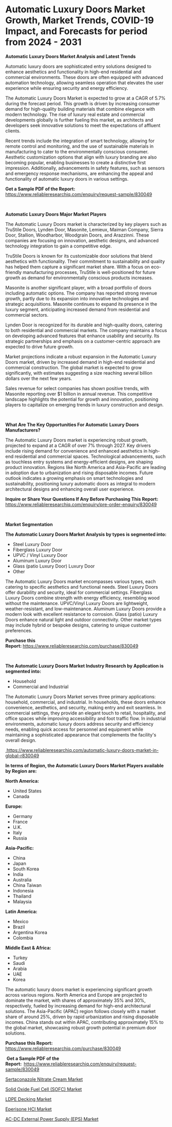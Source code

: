 <p><h1>Automatic Luxury Doors Market Growth, Market Trends, COVID-19 Impact, and Forecasts for period from 2024 - 2031</h1></p><p><strong>Automatic Luxury Doors Market Analysis and Latest Trends</strong></p>
<p><p>Automatic luxury doors are sophisticated entry solutions designed to enhance aesthetics and functionality in high-end residential and commercial environments. These doors are often equipped with advanced automation technology, allowing seamless operation that elevates the user experience while ensuring security and energy efficiency.</p><p>The Automatic Luxury Doors Market is expected to grow at a CAGR of 5.7% during the forecast period. This growth is driven by increasing consumer demand for high-quality building materials that combine elegance with modern technology. The rise of luxury real estate and commercial developments globally is further fueling this market, as architects and developers seek innovative solutions to meet the expectations of affluent clients. </p><p>Recent trends include the integration of smart technology, allowing for remote control and monitoring, and the use of sustainable materials in manufacturing to cater to the environmentally conscious consumer. Aesthetic customization options that align with luxury branding are also becoming popular, enabling businesses to create a distinctive first impression. Additionally, advancements in safety features, such as sensors and emergency response mechanisms, are enhancing the appeal and functionality of automatic luxury doors in various settings.</p></p>
<p><strong>Get a Sample PDF of the Report:&nbsp;</strong> <a href="https://www.reliableresearchiq.com/enquiry/request-sample/830049?utm_campaign=1132&utm_medium=2&utm_source=Github&utm_content=ia&utm_term=08102024&utm_id=automatic-luxury-doors">https://www.reliableresearchiq.com/enquiry/request-sample/830049</a></p>
<p>&nbsp;</p>
<p><strong>Automatic Luxury Doors Major Market Players</strong></p>
<p><p>The Automatic Luxury Doors market is characterized by key players such as TruStile Doors, Lynden Door, Masonite, Lemieux, Maiman Company, Sierra Door, Stallion, Woodharbor, Woodgrain Doors, and Arazzinni. These companies are focusing on innovation, aesthetic designs, and advanced technology integration to gain a competitive edge.</p><p>TruStile Doors is known for its customizable door solutions that blend aesthetics with functionality. Their commitment to sustainability and quality has helped them capture a significant market share. With a focus on eco-friendly manufacturing processes, TruStile is well-positioned for future growth as demand for environmentally conscious products increases.</p><p>Masonite is another significant player, with a broad portfolio of doors including automatic options. The company has reported strong revenue growth, partly due to its expansion into innovative technologies and strategic acquisitions. Masonite continues to expand its presence in the luxury segment, anticipating increased demand from residential and commercial sectors.</p><p>Lynden Door is recognized for its durable and high-quality doors, catering to both residential and commercial markets. The company maintains a focus on developing advanced features that enhance usability and security. Its strategic partnerships and emphasis on a customer-centric approach are expected to drive future growth.</p><p>Market projections indicate a robust expansion in the Automatic Luxury Doors market, driven by increased demand in high-end residential and commercial construction. The global market is expected to grow significantly, with estimates suggesting a size reaching several billion dollars over the next few years.</p><p>Sales revenue for select companies has shown positive trends, with Masonite reporting over $1 billion in annual revenue. This competitive landscape highlights the potential for growth and innovation, positioning players to capitalize on emerging trends in luxury construction and design.</p></p>
<p>&nbsp;</p>
<p><strong>What Are The Key Opportunities For Automatic Luxury Doors Manufacturers?</strong></p>
<p><p>The Automatic Luxury Doors market is experiencing robust growth, projected to expand at a CAGR of over 7% through 2027. Key drivers include rising demand for convenience and enhanced aesthetics in high-end residential and commercial spaces. Technological advancements, such as touchless entry systems and energy-efficient designs, are shaping product innovation. Regions like North America and Asia-Pacific are leading in adoption due to urbanization and rising disposable incomes. Future outlook indicates a growing emphasis on smart technologies and sustainability, positioning luxury automatic doors as integral to modern architectural designs and enhancing overall user experience.</p></p>
<p><strong>Inquire or Share Your Questions If Any Before Purchasing This Report:</strong> <a href="https://www.reliableresearchiq.com/enquiry/pre-order-enquiry/830049?utm_campaign=1132&utm_medium=2&utm_source=Github&utm_content=ia&utm_term=08102024&utm_id=automatic-luxury-doors">https://www.reliableresearchiq.com/enquiry/pre-order-enquiry/830049</a></p>
<p>&nbsp;</p>
<p><strong>Market Segmentation</strong></p>
<p><strong>The Automatic Luxury Doors Market Analysis by types is segmented into:</strong></p>
<p><ul><li>Steel Luxury Door</li><li>Fiberglass Luxury Door</li><li>UPVC / Vinyl Luxury Door</li><li>Aluminum Luxury Door</li><li>Glass (patio Luxury Door) Luxury Door</li><li>Other</li></ul></p>
<p><p>The Automatic Luxury Doors market encompasses various types, each catering to specific aesthetics and functional needs. Steel Luxury Doors offer durability and security, ideal for commercial settings. Fiberglass Luxury Doors combine strength with energy efficiency, resembling wood without the maintenance. UPVC/Vinyl Luxury Doors are lightweight, weather-resistant, and low-maintenance. Aluminum Luxury Doors provide a modern look with excellent resistance to corrosion. Glass (patio) Luxury Doors enhance natural light and outdoor connectivity. Other market types may include hybrid or bespoke designs, catering to unique customer preferences.</p></p>
<p><strong>Purchase this Report:&nbsp;</strong><a href="https://www.reliableresearchiq.com/purchase/830049?utm_campaign=1132&utm_medium=2&utm_source=Github&utm_content=ia&utm_term=08102024&utm_id=automatic-luxury-doors">https://www.reliableresearchiq.com/purchase/830049</a></p>
<p>&nbsp;</p>
<p><strong>The Automatic Luxury Doors Market Industry Research by Application is segmented into:</strong></p>
<p><ul><li>Household</li><li>Commercial and Industrial</li></ul></p>
<p><p>The Automatic Luxury Doors Market serves three primary applications: household, commercial, and industrial. In households, these doors enhance convenience, aesthetics, and security, making entry and exit seamless. In commercial settings, they provide an elegant touch to retail, hospitality, and office spaces while improving accessibility and foot traffic flow. In industrial environments, automatic luxury doors address security and efficiency needs, enabling quick access for personnel and equipment while maintaining a sophisticated appearance that complements the facility's overall design.</p></p>
<p><a href="https://www.reliableresearchiq.com/automatic-luxury-doors-market-in-global-r830049?utm_campaign=1132&utm_medium=2&utm_source=Github&utm_content=ia&utm_term=08102024&utm_id=automatic-luxury-doors">&nbsp;https://www.reliableresearchiq.com/automatic-luxury-doors-market-in-global-r830049</a></p>
<p><strong>In terms of Region, the Automatic Luxury Doors Market Players available by Region are:</strong></p>
<p>
    <p> <strong> North America: </strong>
        <ul>
            <li>United States</li>
            <li>Canada</li>
        </ul>
        </p> 
    <p> <strong> Europe: </strong>
        <ul>
            <li>Germany</li>
            <li>France</li>
            <li>U.K.</li>
            <li>Italy</li>
            <li>Russia</li>
        </ul>
        </p> 
    <p> <strong> Asia-Pacific: </strong>
        <ul>
            <li>China</li>
            <li>Japan</li>
            <li>South Korea</li>
            <li>India</li>
            <li>Australia</li>
            <li>China Taiwan</li>
            <li>Indonesia</li>
            <li>Thailand</li>
            <li>Malaysia</li>
        </ul>
        </p> 
    <p> <strong> Latin America: </strong>
        <ul>
            <li>Mexico</li>
            <li>Brazil</li>
            <li>Argentina Korea</li>
            <li>Colombia</li>
        </ul>
        </p> 
    <p> <strong> Middle East & Africa: </strong>
        <ul>
            <li>Turkey</li>
            <li>Saudi</li>
            <li>Arabia</li>
            <li>UAE</li>
            <li>Korea</li>
        </ul>
    </p>
    </p>
<p><p>The automatic luxury doors market is experiencing significant growth across various regions. North America and Europe are projected to dominate the market, with shares of approximately 35% and 30%, respectively, fueled by increasing demand for high-end architectural solutions. The Asia-Pacific (APAC) region follows closely with a market share of around 25%, driven by rapid urbanization and rising disposable incomes. China stands out within APAC, contributing approximately 15% to the global market, showcasing robust growth potential in premium door solutions.</p></p>
<p><strong>Purchase this Report: </strong><a href="https://www.reliableresearchiq.com/purchase/830049?utm_campaign=1132&utm_medium=2&utm_source=Github&utm_content=ia&utm_term=08102024&utm_id=automatic-luxury-doors">https://www.reliableresearchiq.com/purchase/830049</a></p>
<p>&nbsp;<strong>Get a Sample PDF of the Report:&nbsp;&nbsp;</strong><a href="https://www.reliableresearchiq.com/enquiry/request-sample/830049?utm_campaign=1132&utm_medium=2&utm_source=Github&utm_content=ia&utm_term=08102024&utm_id=automatic-luxury-doors">https://www.reliableresearchiq.com/enquiry/request-sample/830049</a></p>
<p><strong></strong></p>
<p><p><a href="https://www.linkedin.com/pulse/sertaconazole-nitrate-cream-market-overview-forecast-2024-qzvbf?utm_campaign=1132&utm_medium=2&utm_source=Github&utm_content=ia&utm_term=08102024&utm_id=automatic-luxury-doors">Sertaconazole Nitrate Cream Market</a></p><p><a href="https://issuu.com/reportprime-2/docs/solid-oxide-fuel-cell-sofc-market-s_534641e9babb66?utm_campaign=1132&utm_medium=2&utm_source=Github&utm_content=ia&utm_term=08102024&utm_id=automatic-luxury-doors">Solid Oxide Fuel Cell (SOFC) Market</a></p><p><a href="https://github.com/cliffxbwergin/Market-Research-Report-List-1/blob/main/ldpe-decking-market.md?utm_campaign=1132&utm_medium=2&utm_source=Github&utm_content=ia&utm_term=08102024&utm_id=automatic-luxury-doors">LDPE Decking Market</a></p><p><a href="https://www.linkedin.com/pulse/global-eperisone-hcl-market-trends-innovations-forward-looking-r9zif?utm_campaign=1132&utm_medium=2&utm_source=Github&utm_content=ia&utm_term=08102024&utm_id=automatic-luxury-doors">Eperisone HCl Market</a></p><p><a href="https://issuu.com/reportprime-2/docs/ac-dc-external-power-supply-eps-mar_914c1b01cff6e6?utm_campaign=1132&utm_medium=2&utm_source=Github&utm_content=ia&utm_term=08102024&utm_id=automatic-luxury-doors">AC-DC External Power Supply (EPS) Market</a></p></p>